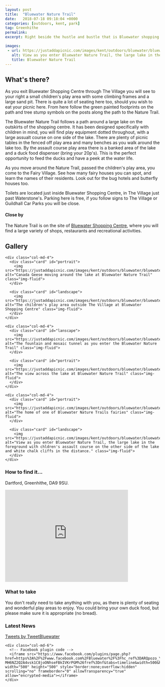 ```yaml
---
layout: post
title:  "Bluewater Nature Trail"
date:   2018-07-18 09:18:04 +0000
categories: [outdoors, kent, park]
tag: Greenhithe
permalink: 
excerpt: Right beside the hustle and bustle that is Bluewater shopping centre, you will find a little slice of tranquility on the Bluewater Nature Trail.  There is equipment to climb on, fairies to find and some very friendly ducks to feed (bring your 20p's).

images: 
 - url: https://justaddapicnic.com/images/kent/outdoors/bluewater/bluewater3.jpg
   alt: View as you enter Bluewater Nature Trail, the large lake in the foreground with chldren's assault course on the other side of the lake and white chalk cliffs in the distance.
   title: Bluewater Nature Trail
---
```


## What's there?
As you exit Bluewater Shopping Centre through The Village you will see to your right a small children's play area with some climbing frames and a large sand pit.  There is quite a lot of seating here too, should you wish to eat your picnic here.  From here follow the green painted footprints on the path and tree stump symbols on the posts along the path to the Nature Trail.

The Bluewater Nature Trail follows a path around a large lake on the outskirts of the shopping centre.  It has been designed specifically with children in mind, you will find play equipment dotted throughout, with a large assualt course on one side of the lake.  There are plenty of picnic tables in the fenced off play area and many benches as you walk around the lake too.  By the assault course play area there is a banked area of the lake and a duck food dispenser (bring your 20p's).  This is the perfect opportunity to feed the ducks and have a peek at the water life.

As you move around the Nature Trail, passed the children's play area, you come to the Fairy Village.  See how many fairy houses you can spot, and learn the names of their residents.  Look out for the bug hotels and butterfly houses too.

Toilets are located just inside Bluewater Shopping Centre, in The Village just past Waterstone's.  Parking here is free, if you follow signs to The Village or Guildhall Car Parks you will be close.

#### Close by
The Nature Trail is on the site of [Bluewater Shopping Centre](https://bluewater.co.uk/), where you will find a large variety of shops, restaurants and recreational activities.

## Gallery

<div class="container">

  <div class="row">

    <div class="col-md-4">
      <div class="card" id="portrait">
        <img src="https://justaddapicnic.com/images/kent/outdoors/bluewater/bluewater4.jpg" alt="Canada Geese moving around the lake at Bluewater Nature Trail" class="img-fluid">
      </div>

      <div class="card" id="landscape">
        <img src="https://justaddapicnic.com/images/kent/outdoors/bluewater/bluewater1.jpg" alt="The children's play area outside The Village at Bluewater Shopping Centre" class="img-fluid">
      </div>  
    </div>

    <div class="col-md-4">
      <div class="card" id="lanscape">
        <img src="https://justaddapicnic.com/images/kent/outdoors/bluewater/bluewater2.jpg" alt="The fountain and mosaic tunnel as you enter the Bluewater Nature Trail" class="img-fluid">
      </div>

      <div class="card" id="portrait">
        <img src="https://justaddapicnic.com/images/kent/outdoors/bluewater/bluewater5.jpg" alt="The view across the lake at Bluewater Nature Trail" class="img-fluid">
      </div>
    </div>

    <div class="col-md-4">
      <div class="card" id="portrait">
        <img src="https://justaddapicnic.com/images/kent/outdoors/bluewater/bluewater6.jpg" alt="The home of one of Bluewater Nature Trails fairies" class="img-fluid">
      </div>

      <div class="card" id="landscape">
        <img src="https://justaddapicnic.com/images/kent/outdoors/bluewater/bluewater3.jpg" alt="View as you enter Bluewater Nature Trail, the large lake in the foreground with chldren's assault course on the other side of the lake and white chalk cliffs in the distance." class="img-fluid">
      </div>
    </div>

  </div>      
</div>


### How to find it...
Dartford, Greenhithe, DA9 9SU.

<iframe src="https://www.google.com/maps/embed?pb=!1m18!1m12!1m3!1d2486.8822006239993!2d0.26349991632212655!3d51.44195722330621!2m3!1f0!2f0!3f0!3m2!1i1024!2i768!4f13.1!3m3!1m2!1s0x47d8b144c65c15b5%3A0xd798e7b85bdea945!2sBluewater+Nature+Trail!5e0!3m2!1sen!2suk!4v1531908374401" width="400" height="300" frameborder="0" style="border:0" allowfullscreen></iframe>

### What to take
You don't really need to take anything with you, as there is plenty of seating and wonderful play areas to enjoy.  You could bring your own duck food, but please make sure it is appropriate (no bread).  

### Latest News

<div class="container">
  <div class="row">
    <div class="col-md-6">
      <!-- Twitter plugin code -->
      <a class="twitter-timeline" data-width="500" data-height="500" href="https://twitter.com/TweetBluewater?ref_src=twsrc%5Etfw">Tweets by TweetBluewater</a> <script async src="https://platform.twitter.com/widgets.js" charset="utf-8"></script>
    </div>
  
    <div class="col-md-6">
      <!-- Facebook plugin code -->
      <iframe src="https://www.facebook.com/plugins/page.php?href=https%3A%2F%2Fwww.facebook.com%2FBluewater%2F%3Fhc_ref%3DARQpozo_YkMqGQAtzBdEo3auYOOgmlm94-MH6NZ2Q2A4vsk1C8joONhseFBkIVKrPGM%26fref%3Dnf&tabs=timeline&width=500&height=500&small_header=true&adapt_container_width=true&hide_cover=false&show_facepile=false&appId" width="500" height="500" style="border:none;overflow:hidden" scrolling="no" frameborder="0" allowTransparency="true" allow="encrypted-media"></iframe>
    </div>
  </div>
</div>
